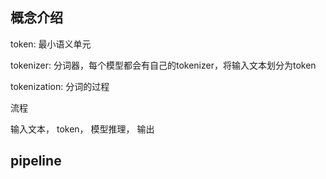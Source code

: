 

## 概念介绍

token: 最小语义单元

tokenizer: 分词器，每个模型都会有自己的tokenizer，将输入文本划分为token

tokenization: 分词的过程

流程

输入文本， token， 模型推理， 输出   



## pipeline







